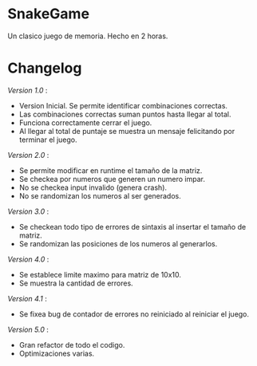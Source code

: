 # SnakeGame
Un clasico juego de memoria. Hecho en 2 horas.

# Changelog
*Version 1.0* : 
- Version Inicial. Se permite identificar combinaciones correctas.
- Las combinaciones correctas suman puntos hasta llegar al total.
- Funciona correctamente cerrar el juego.
- Al llegar al total de puntaje se muestra un mensaje felicitando por terminar el juego.

*Version 2.0* : 
- Se permite modificar en runtime el tamaño de la matriz.
- Se checkea por numeros que generen un numero impar.
- No se checkea input invalido (genera crash).
- No se randomizan los numeros al ser generados.

*Version 3.0* : 
- Se checkean todo tipo de errores de sintaxis al insertar el tamaño de matriz.
- Se randomizan las posiciones de los numeros al generarlos.

*Version 4.0* : 
- Se establece limite maximo para matriz de 10x10.
- Se muestra la cantidad de errores.

*Version 4.1* : 
- Se fixea bug de contador de errores no reiniciado al reiniciar el juego.

*Version 5.0* : 
- Gran refactor de todo el codigo.
- Optimizaciones varias.